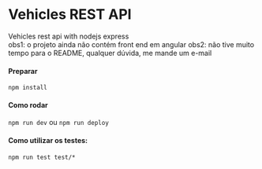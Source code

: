 # Vehicles REST API

Vehicles rest api with nodejs express  
obs1: o projeto ainda não contém front end em angular
obs2: não tive muito tempo para o README, qualquer dúvida, me mande um e-mail

#### Preparar
`npm install`

#### Como rodar

`npm run dev` ou `npm run deploy`

#### Como utilizar os testes:

`npm run test test/*`
